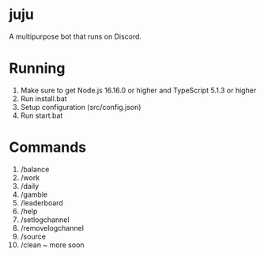 # juju
A multipurpose bot that runs on Discord.

# Running
1. Make sure to get Node.js 16.16.0 or higher and TypeScript 5.1.3 or higher
2. Run install.bat
3. Setup configuration (src/config.json)
4. Run start.bat

# Commands
1. /balance <user>
2. /work
3. /daily
4. /gamble <amount>
5. /leaderboard
6. /help
7. /setlogchannel <channel>
8. /removelogchannel
9. /source
10. /clean <amount>
~ more soon
